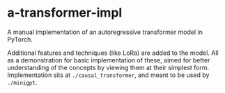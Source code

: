 # a-transformer-impl

A manual implementation of an autoregressive transformer model in PyTorch.

Additional features and techniques (like LoRa) are added to the model.
All as a demonstration for basic implementation of these, aimed for better understanding of the concepts by viewing them at their simplest form.
Implementation sits at `./causal_transformer`, and meant to be used by `./minigpt`.